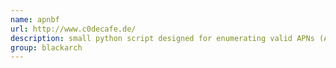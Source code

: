 ```yaml
---
name: apnbf
url: http://www.c0decafe.de/
description: small python script designed for enumerating valid APNs (Access Point Name) on a GTP-C speaking device. URL : http://www.c0decafe.de/ Groups : blackarch blackarch-wireless blackarch-scanner
group: blackarch
---
```

